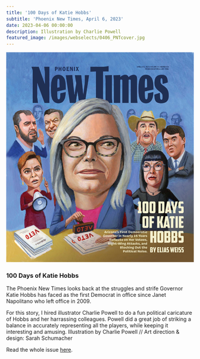 ```yaml
---
title: '100 Days of Katie Hobbs'
subtitle: 'Phoenix New Times, April 6, 2023'
date: 2023-04-06 00:00:00
description: Illustration by Charlie Powell
featured_image: /images/webselects/0406_PNTcover.jpg
---
```


![](/images/webselects/0406_PNTcover.jpg)

### 100 Days of Katie Hobbs

The Phoenix New Times looks back at the struggles and strife Governor Katie Hobbs has faced as the first Democrat in office since Janet Napolitano who left office in 2009.

For this story, I hired illustrator Charlie Powell to do a fun political caricature of Hobbs and her harrassing colleagues. Powell did a great job of striking a balance in accurately representing all the players, while keeping it interesting and amusing. 
Illustration by Charlie Powell // Art direction & design: Sarah Schumacher

Read the whole issue [here](https://www.dallasobserver.com/restaurants/where-have-all-the-busboys-gone-13025904). 
